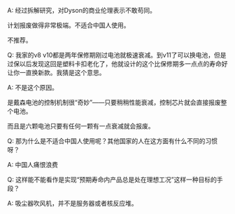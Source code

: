 
A: 经过拆解研究，对Dyson的商业伦理表示不敢苟同。  
  
计划报废做得非常极端。不适合中国人使用。  
  
不推荐。

Q: 我家的v8 v10都是两年保修期刚过电池就极速衰减。到v11了可以换电池，但是过保以后发现这回是塑料卡扣老化了，他就设计的这个比保修期多一点点的寿命好让你一直换新款。我猜是这个意思。

A: 不是这个原因。  
  
是戴森电池的控制机制很“奇妙”——只要稍稍性能衰减，控制芯片就会直接报废整个电池。  
  
而且是六颗电池只要有任何一颗有一点衰减就会报废。

Q: 那为什么是不适合中国人使用呢？其他国家的人在这方面有什么不同的习惯呀？

A: 中国人痛恨浪费

Q: 这样能不能看作是实现“预期寿命内产品总是处在理想工况”这样一种目标的手段？

A: 吸尘器吹风机，并不是服务器或者核反应堆。
